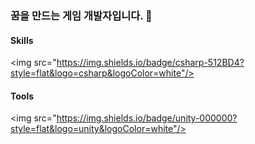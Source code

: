 ### 꿈을 만드는 게임 개발자입니다. 👋

<!--
**zenobreaker/zenobreaker** is a ✨ _special_ ✨ repository because its `README.md` (this file) appears on your GitHub profile.

Here are some ideas to get you started:

- 🔭 I’m currently working on ...
- 🌱 I’m currently learning ...
- 👯 I’m looking to collaborate on ...
- 🤔 I’m looking for help with ...
- 💬 Ask me about ...
- 📫 How to reach me: ...
- 😄 Pronouns: ...
- ⚡ Fun fact: ...
-->

#### Skills 
<img src="https://img.shields.io/badge/csharp-512BD4?style=flat&logo=csharp&logoColor=white"/>


#### Tools
<img src="https://img.shields.io/badge/unity-000000?style=flat&logo=unity&logoColor=white"/>
